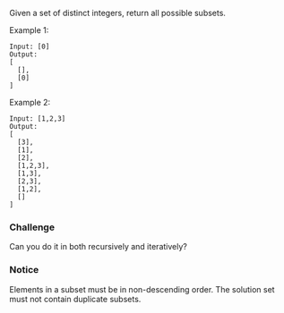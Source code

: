 Given a set of distinct integers, return all possible subsets.

Example 1:
```
Input: [0]
Output:
[
  [],
  [0]
]
```
Example 2:
```
Input: [1,2,3]
Output:
[
  [3],
  [1],
  [2],
  [1,2,3],
  [1,3],
  [2,3],
  [1,2],
  []
]
```
### Challenge
Can you do it in both recursively and iteratively?

### Notice
Elements in a subset must be in non-descending order.
The solution set must not contain duplicate subsets.